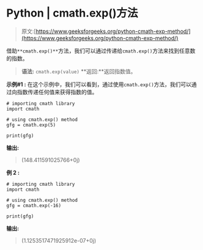 # Python | cmath.exp()方法

> 原文:[https://www.geeksforgeeks.org/python-cmath-exp-method/](https://www.geeksforgeeks.org/python-cmath-exp-method/)

借助`**cmath.exp()**`方法，我们可以通过传递给`cmath.exp()`方法来找到任意数的指数。

> **语法:** `cmath.exp(value)`
> **返回:**返回指数值。

**示例#1 :**
在这个示例中，我们可以看到，通过使用`cmath.exp()`方法，我们可以通过向指数传递任何值来获得指数的值。

```
# importing cmath library
import cmath

# using cmath.exp() method
gfg = cmath.exp(5)

print(gfg)
```

**输出:**

> (148.411591025766+0j)

**例 2 :**

```
# importing cmath library
import cmath

# using cmath.exp() method
gfg = cmath.exp(-16)

print(gfg)
```

**输出:**

> (1.1253517471925912e-07+0j)